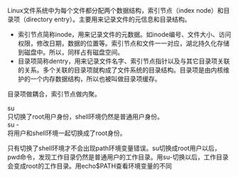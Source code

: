 Linux文件系统中为每个文件都分配两个数据结构，索引节点（index node）和目录项（directory entry）。主要用来记录文件的元信息和目录结构。  

- 索引节点简称inode，用来记录文件的元数据。如inode编号、文件大小、访问权限，修改日期，数据的位置等。索引节点和文件一一对应，湖北持久化存储到磁盘中。所以，同样占有磁盘空间。
- 目录项简称dentry，用来记录文件名字、索引节点指针以及与其它目录项关联的关系。多个关联的目录项就构成了文件系统的目录结构。目录项是由内核维护的一个内存数据结构，所以也被叫做目录项缓存。  

目录项做耦合，索引节点做内聚。  


su  
只切换了root用户身份，shell环境仍然是普通用户身份。  
su -  
将用户和shell环境一起切换成了root身份。  

只有切换了shell环境才不会出现path环境变量错误。su切换成root用户以后，pwd命令，发现工作目录仍然是普通用户的工作目录。用su-切换以后，工作目录会变成root的工作目录。用echo$PATH查看环境变量的不同
